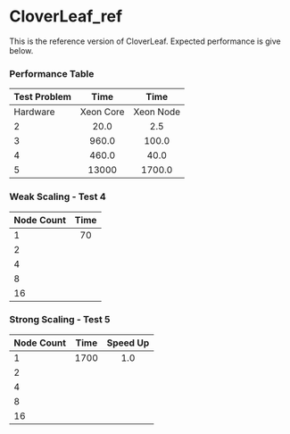 # CloverLeaf_ref

This is the reference version of CloverLeaf. Expected performance is give below.

### Performance Table

| Test Problem  | Time          | Time         |
| ------------- |:-------------:|:------------:|
| Hardware      | Xeon Core     | Xeon Node    |
| 2             | 20.0          | 2.5          |
| 3             | 960.0         | 100.0        |
| 4             | 460.0         | 40.0         |
| 5             | 13000         | 1700.0       |

### Weak Scaling - Test 4

| Node Count | Time         |
| ---------- |:------------:|
| 1          |   70         |
| 2          |              |
| 4          |              |
| 8          |              |
| 16         |              |


### Strong Scaling - Test 5

| Node Count | Time          | Speed Up |
| ---------- |:-------------:|:--------:|
| 1          |   1700        |  1.0     |
| 2          |               |          |
| 4          |               |          |
| 8          |               |          |
| 16         |               |          |


